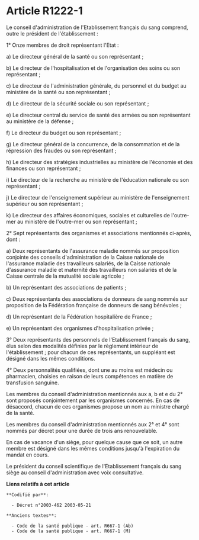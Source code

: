 # Article R1222-1

Le conseil d'administration de l'Etablissement français du sang comprend, outre le président de l'établissement :

1° Onze membres de droit représentant l'Etat :

a) Le directeur général de la santé ou son représentant ;

b) Le directeur de l'hospitalisation et de l'organisation des soins ou son représentant ;

c) Le directeur de l'administration générale, du personnel et du budget au ministère de la santé ou son représentant ;

d) Le directeur de la sécurité sociale ou son représentant ;

e) Le directeur central du service de santé des armées ou son représentant au ministère de la défense ;

f) Le directeur du budget ou son représentant ;

g) Le directeur général de la concurrence, de la consommation et de la répression des fraudes ou son représentant ;

h) Le directeur des stratégies industrielles au ministère de l'économie et des finances ou son représentant ;

i) Le directeur de la recherche au ministère de l'éducation nationale ou son représentant ;

j) Le directeur de l'enseignement supérieur au ministère de l'enseignement supérieur ou son représentant ;

k) Le directeur des affaires économiques, sociales et culturelles de l'outre-mer au ministère de l'outre-mer ou son
représentant ;

2° Sept représentants des organismes et associations mentionnés ci-après, dont :

a) Deux représentants de l'assurance maladie nommés sur proposition conjointe des conseils d'administration de la Caisse
nationale de l'assurance maladie des travailleurs salariés, de la Caisse nationale d'assurance maladie et maternité des
travailleurs non salariés et de la Caisse centrale de la mutualité sociale agricole ;

b) Un représentant des associations de patients ;

c) Deux représentants des associations de donneurs de sang nommés sur proposition de la Fédération française de donneurs de
sang bénévoles ;

d) Un représentant de la Fédération hospitalière de France ;

e) Un représentant des organismes d'hospitalisation privée ;

3° Deux représentants des personnels de l'Etablissement français du sang, élus selon des modalités définies par le règlement
intérieur de l'établissement ; pour chacun de ces représentants, un suppléant est désigné dans les mêmes conditions.

4° Deux personnalités qualifiées, dont une au moins est médecin ou pharmacien, choisies en raison de leurs compétences en
matière de transfusion sanguine.

Les membres du conseil d'administration mentionnés aux a, b et e du 2° sont proposés conjointement par les organismes
concernés. En cas de désaccord, chacun de ces organismes propose un nom au ministre chargé de la santé.

Les membres du conseil d'administration mentionnés aux 2° et 4° sont nommés par décret pour une durée de trois ans
renouvelable.

En cas de vacance d'un siège, pour quelque cause que ce soit, un autre membre est désigné dans les mêmes conditions jusqu'à
l'expiration du mandat en cours.

Le président du conseil scientifique de l'Etablissement français du sang siège au conseil d'administration avec voix
consultative.

**Liens relatifs à cet article**

	**Codifié par**:

	  - Décret n°2003-462 2003-05-21

	**Anciens textes**:

	  - Code de la santé publique - art. R667-1 (Ab)
	  - Code de la santé publique - art. R667-1 (M)
